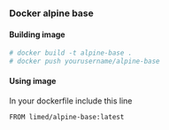 ### Docker alpine base
#### Building image

```bash
# docker build -t alpine-base .
# docker push yourusername/alpine-base
```

#### Using image
In your dockerfile include this line

```
FROM limed/alpine-base:latest
```
